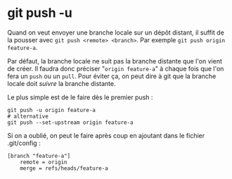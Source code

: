 git push -u
===========

Quand on veut envoyer une branche locale sur un dépôt distant, il suffit de la pousser avec `git push <remote> <branch>`. Par exemple `git push origin feature-a`.

Par défaut, la branche locale ne suit pas la branche distante que l'on vient de créer. Il faudra donc préciser "`origin feature-a`" à chaque fois que l'on fera un `push` ou un `pull`. Pour éviter ça, on peut dire à git que la branche locale doit _suivre_ la branche distante.

Le plus simple est de le faire dès le premier push : 

    git push -u origin feature-a
    # alternative
    git push --set-upstream origin feature-a

Si on a oublié, on peut le faire après coup en ajoutant dans le fichier .git/config :
             
    [branch "feature-a"]
        remote = origin
        merge = refs/heads/feature-a

